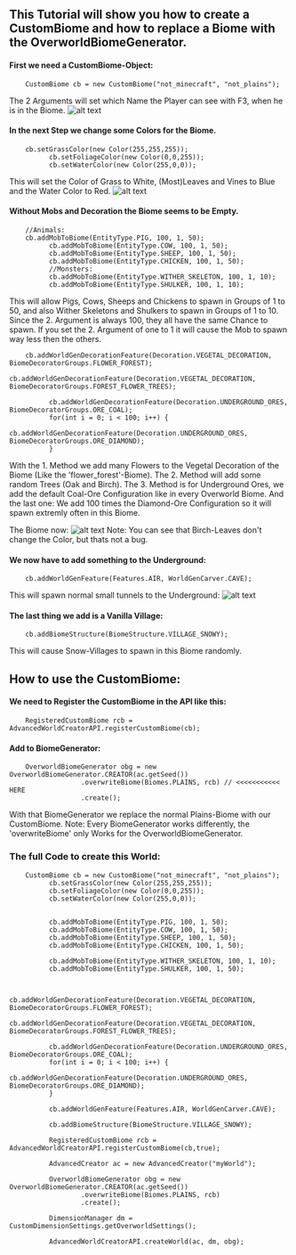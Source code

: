## This Tutorial will show you how to create a CustomBiome and how to replace a Biome with the OverworldBiomeGenerator.

#### First we need a CustomBiome-Object:
  ```
      CustomBiome cb = new CustomBiome("not_minecraft", "not_plains");
  ```
  The 2 Arguments will set which Name the Player can see with F3, when he is in the Biome.
  ![alt text](https://timcloud.ddns.net/github/tutorial_biomename.png)
  
  
#### In the next Step we change some Colors for the Biome.
  ```
      cb.setGrassColor(new Color(255,255,255));
			cb.setFoliageColor(new Color(0,0,255));
			cb.setWaterColor(new Color(255,0,0));
  ```
  This will set the Color of Grass to White, (Most)Leaves and Vines to Blue and the Water Color to Red.
  ![alt text](https://timcloud.ddns.net/github/tutorial_biomecolor.png)
  
  
#### Without Mobs and Decoration the Biome seems to be Empty.
  ```
      //Animals:
      cb.addMobToBiome(EntityType.PIG, 100, 1, 50);
			cb.addMobToBiome(EntityType.COW, 100, 1, 50);
			cb.addMobToBiome(EntityType.SHEEP, 100, 1, 50);
			cb.addMobToBiome(EntityType.CHICKEN, 100, 1, 50);
			//Monsters:
			cb.addMobToBiome(EntityType.WITHER_SKELETON, 100, 1, 10);
			cb.addMobToBiome(EntityType.SHULKER, 100, 1, 10);
  ```
  This will allow Pigs, Cows, Sheeps and Chickens to spawn in Groups of 1 to 50,
  and also Wither Skeletons and Shulkers to spawn in Groups of 1 to 10.
  Since the 2. Argument is always 100, they all have the same Chance to spawn.
  If you set the 2. Argument of one to 1 it will cause the Mob to spawn way less then the others.
  
  
  ```
      cb.addWorldGenDecorationFeature(Decoration.VEGETAL_DECORATION, BiomeDecoratorGroups.FLOWER_FOREST);
			cb.addWorldGenDecorationFeature(Decoration.VEGETAL_DECORATION, BiomeDecoratorGroups.FOREST_FLOWER_TREES);
			
			cb.addWorldGenDecorationFeature(Decoration.UNDERGROUND_ORES, BiomeDecoratorGroups.ORE_COAL);
			for(int i = 0; i < 100; i++) {
				cb.addWorldGenDecorationFeature(Decoration.UNDERGROUND_ORES, BiomeDecoratorGroups.ORE_DIAMOND);
			}
  ```
  With the 1. Method we add many Flowers to the Vegetal Decoration of the Biome (Like the 'flower_forest'-Biome).
  The 2. Method will add some random Trees (Oak and Birch).
  The 3. Method is for Underground Ores, we add the default Coal-Ore Configuration like in every Overworld Biome.
  And the last one: We add 100 times the Diamond-Ore Configuration so it will spawn extremly often in this Biome.
  
  The Biome now:
  ![alt text](https://timcloud.ddns.net/github/tutorial_biomefull.png)
  Note: You can see that Birch-Leaves don't change the Color, but thats not a bug. 
  
  
  #### We now have to add something to the Underground:
  ```
      cb.addWorldGenFeature(Features.AIR, WorldGenCarver.CAVE);
  ```
   This will spawn normal small tunnels to the Underground:
   ![alt text](https://timcloud.ddns.net/github/tutorial_biomeunderground.png)

  
  #### The last thing we add is a Vanilla Village:
  ```
      cb.addBiomeStructure(BiomeStructure.VILLAGE_SNOWY);
  ```
  This will cause Snow-Villages to spawn in this Biome randomly.
  
  
  ## How to use the CustomBiome:
  
  #### We need to Register the CustomBiome in the API like this:
  ```
      RegisteredCustomBiome rcb = AdvancedWorldCreatorAPI.registerCustomBiome(cb);
  ```
  
  #### Add to BiomeGenerator:
  ```
      OverworldBiomeGenerator obg = new OverworldBiomeGenerator.CREATOR(ac.getSeed())
					.overwriteBiome(Biomes.PLAINS, rcb) // <<<<<<<<<<< HERE
					.create();
  ```
  With that BiomeGenerator we replace the normal Plains-Biome with our CustomBiome.
  Note: Every BiomeGenerator works differently, the 'overwriteBiome' only Works for the OverworldBiomeGenerator.
  
  
  
  
  
  ### The full Code to create this World:
  ```
      CustomBiome cb = new CustomBiome("not_minecraft", "not_plains");
			cb.setGrassColor(new Color(255,255,255));
			cb.setFoliageColor(new Color(0,0,255));
			cb.setWaterColor(new Color(255,0,0));
		
			
			cb.addMobToBiome(EntityType.PIG, 100, 1, 50);
			cb.addMobToBiome(EntityType.COW, 100, 1, 50);
			cb.addMobToBiome(EntityType.SHEEP, 100, 1, 50);
			cb.addMobToBiome(EntityType.CHICKEN, 100, 1, 50);
			
			cb.addMobToBiome(EntityType.WITHER_SKELETON, 100, 1, 10);
			cb.addMobToBiome(EntityType.SHULKER, 100, 1, 50);
			
			
			cb.addWorldGenDecorationFeature(Decoration.VEGETAL_DECORATION, BiomeDecoratorGroups.FLOWER_FOREST);
			cb.addWorldGenDecorationFeature(Decoration.VEGETAL_DECORATION, BiomeDecoratorGroups.FOREST_FLOWER_TREES);
			
			cb.addWorldGenDecorationFeature(Decoration.UNDERGROUND_ORES, BiomeDecoratorGroups.ORE_COAL);
			for(int i = 0; i < 100; i++) {
				cb.addWorldGenDecorationFeature(Decoration.UNDERGROUND_ORES, BiomeDecoratorGroups.ORE_DIAMOND);
			}

			cb.addWorldGenFeature(Features.AIR, WorldGenCarver.CAVE);
			
			cb.addBiomeStructure(BiomeStructure.VILLAGE_SNOWY);
			
			RegisteredCustomBiome rcb = AdvancedWorldCreatorAPI.registerCustomBiome(cb,true);

			AdvancedCreator ac = new AdvancedCreator("myWorld");
			
			OverworldBiomeGenerator obg = new OverworldBiomeGenerator.CREATOR(ac.getSeed())
					.overwriteBiome(Biomes.PLAINS, rcb)
					.create();
			
			DimensionManager dm = CustomDimensionSettings.getOverworldSettings();
			
			AdvancedWorldCreatorAPI.createWorld(ac, dm, obg);
  ```
  
  
  
  
  
  
  
  
